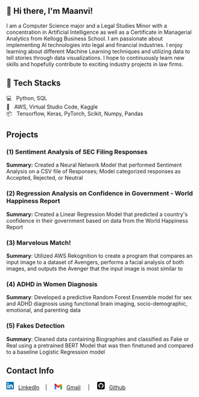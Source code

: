 ## 👋 Hi there, I'm Maanvi!
I am a Computer Science major and a Legal Studies Minor with a concentration in Artificial Intelligence as well as a Certificate in Managerial Analytics from Kellogg Business School. I am  passionate about implementing AI technologies into legal and financial industries. I enjoy learning about different Machine Learning techniques and utilizing data to tell stories through data visualizations. I hope to continuously learn new skills and hopefully contribute to exciting industry projects in law firms.

## 🔧 Tech Stacks
💻 &nbsp; Python, SQL <br>
🧰 &nbsp; AWS, Virtual Studio Code, Kaggle <br>
📦 &nbsp; Tensorflow, Keras, PyTorch, Scikit, Numpy, Pandas <br>

## Projects
### (1) Sentiment Analysis of SEC Filing Responses <br>
**Summary:** Created a Neural Network Model that performed Sentiment Analysis on a CSV file of Responses; Model categorized responses as Accepted, Rejected, or Neutral

### (2) Regression Analysis on Confidence in Government - World Happiness Report <br>
**Summary:** Created a Linear Regression Model that predicted a country's confidence in their government based on data from the World Happiness Report

### (3) Marvelous Match!
**Summary**: Utilized AWS Rekognition to create a program that compares an input image to a dataset of Avengers, performs a facial analysis of both images, and outputs the Avenger that the input image is most similar to

### (4) ADHD in Women Diagnosis
**Summary**: Developed a predictive Random Forest Ensemble model for sex and ADHD diagnosis using functional brain imaging, socio-demographic, emotional, and parenting data

### (5) Fakes Detection
**Summary**: Cleaned data containing Biographies and classified as Fake or Real using a pretrained BERT Model that was then finetuned and compared to a baseline Logistic Regression model

## Contact Info
<img src="/images/LinkedIN.png" width="20" height="20" style="inline"> </img> &nbsp;
[LinkedIn](https://www.linkedin.com/in/maanvi-sarwadi-44384420b/) &nbsp; &nbsp;| &nbsp; &nbsp; <img src="/images/Gmail.png" width="20" height="15" style="inline"> </img> &nbsp;
[Gmail](mailto:maanvisarwadi@gmail.com) &nbsp; &nbsp; | &nbsp; &nbsp; <img src="/images/Github.png" width="20" height="20" style="inline"> </img> &nbsp;
[Github](https://github.com/msarwadi)




<!--
**msarwadi/msarwadi** is a ✨ _special_ ✨ repository because its `README.md` (this file) appears on your GitHub profile.

Here are some ideas to get you started:

- 🔭 I’m currently working on ...
- 🌱 I’m currently learning ...
- 👯 I’m looking to collaborate on ...
- 🤔 I’m looking for help with ...
- 💬 Ask me about ...
- 📫 How to reach me: ...
- 😄 Pronouns: ...
- ⚡ Fun fact: ...
-->
